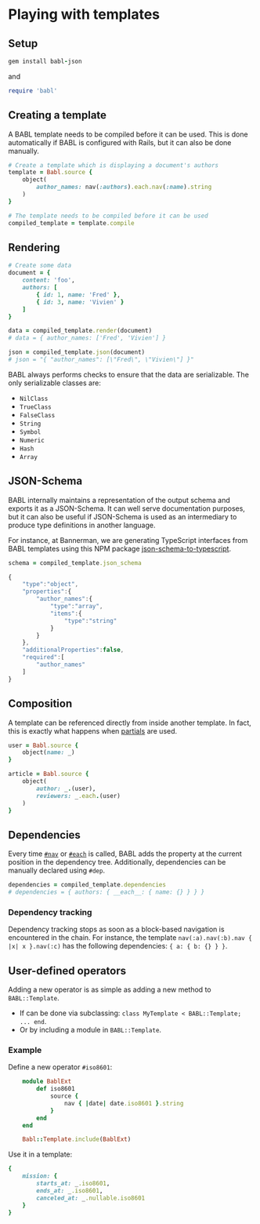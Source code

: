 # Playing with templates

## Setup

```ruby
gem install babl-json
```
and
```ruby
require 'babl'
```

## Creating a template

A BABL template needs to be compiled before it can be used. This is done automatically if BABL is configured with Rails, but it can also be done manually.

```ruby
# Create a template which is displaying a document's authors
template = Babl.source {
    object(
        author_names: nav(:authors).each.nav(:name).string
    )
}

# The template needs to be compiled before it can be used
compiled_template = template.compile
```

## <a name="rendering"></a>Rendering

```ruby
# Create some data
document = {
    content: 'foo',
    authors: [
        { id: 1, name: 'Fred' },
        { id: 3, name: 'Vivien' }
    ]
}

data = compiled_template.render(document)
# data = { author_names: ['Fred', 'Vivien'] }

json = compiled_template.json(document)
# json = "{ "author_names": [\"Fred\", \"Vivien\"] }"
```

BABL always performs checks to ensure that the data are serializable. The only serializable classes are:
- `NilClass`
- `TrueClass`
- `FalseClass`
- `String`
- `Symbol`
- `Numeric`
- `Hash`
- `Array`

## <a name="json_schema"></a>JSON-Schema

BABL internally maintains a representation of the output schema and exports it as a JSON-Schema. It can well serve documentation purposes, but it can also be useful if JSON-Schema is used as an intermediary to produce type definitions in another language.

For instance, at Bannerman, we are generating TypeScript interfaces from BABL templates using this NPM package [json-schema-to-typescript](https://github.com/bcherny/json-schema-to-typescript).

```ruby
schema = compiled_template.json_schema
```

```js
{
    "type":"object",
    "properties":{
        "author_names":{
            "type":"array",
            "items":{
                "type":"string"
            }
        }
    },
    "additionalProperties":false,
    "required":[
        "author_names"
    ]
}
```

## Composition

A template can be referenced directly from inside another template. In fact, this is exactly what happens when [partials](operators.md#partial) are used.

```ruby
user = Babl.source {
    object(name: _)
}

article = Babl.source {
    object(
        author: _.(user),
        reviewers: _.each.(user)
    )
}
```

## <a name="dependencies"></a>Dependencies

Every time [`#nav`](operators.md#nav) or [`#each`](operators.md#each) is called, BABL adds the property at the current position in the dependency tree. Additionally, dependencies can be manually declared using `#dep`.

```ruby
dependencies = compiled_template.dependencies
# dependencies = { authors: { __each__: { name: {} } } }
```

### Dependency tracking

Dependency tracking stops as soon as a block-based navigation is encountered in the chain. For instance, the template `nav(:a).nav(:b).nav { |x| x }.nav(:c)` has the following dependencies: `{ a: { b: {} } }`.

## <a name="user_defined"></a>User-defined operators

Adding a new operator is as simple as adding a new method to `BABL::Template`.

- If can be done via subclassing: `class MyTemplate < BABL::Template; ... end`.
- Or by including a module in `BABL::Template`.

### Example

Define a new operator `#iso8601`:
```ruby
    module BablExt
        def iso8601
            source {
                nav { |date| date.iso8601 }.string
            }
        end
    end

    Babl::Template.include(BablExt)
```

Use it in a template:
```ruby
{
    mission: {
        starts_at: _.iso8601,
        ends_at: _.iso8601,
        canceled_at: _.nullable.iso8601
    }
}
```

